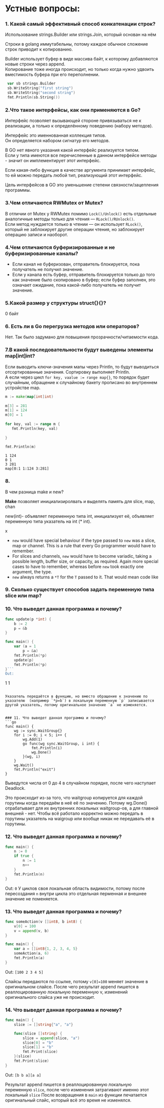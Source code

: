 # Устные вопросы:

### 1. Какой самый эффективный способ конкатенации строк?

Использование strings.Builder или strings.Join, который основан на нём

Строки в golang иммутабельны, потому каждое обычное сложение строк приводит к копированию.

Builder использует буфер в виде массива байт, к которому добавляются новые строки через append.		
Копирование тоже иногда происходит, но только когда нужно удвоить вместимость буфера при его переполнении.
```go
 var sb strings.Builder
 sb.WriteString("first string")
 sb.WriteString("second string")
 fmt.Println(sb.String())
```
### 2.Что такое интерфейсы, как они применяются в Go?
Интерфейс позволяет вызывающей стороне привязываться не к реализации, а только к определённому поведению (набору методов).

Интерфейс это именнованная коллекция типов.		
Он определяется набором сигнатур его методов.

В GO нет явного указания какой интерфейс реализуется типом.		
Если у типа имеются все перечисленные в данном интерфейсе методы - значит он имплементирует этот интерфейс.

Если какая-либо функция в качестве аргумента принимает интерфейс, то ей можно передать любой тип, реализующий этот интерфейс.

Цель интерфейсов в GO это уменьшение степени связности/зацепления программы.

### 3.Чем отличаются RWMutex от Mutex?
В отличии от Mutex у RWMutex помимо `Lock()/Unlock()` есть отдельные аналогичные методы только для чтения — `RLock()/RUnlock()`. 		
Если метод нуждается только в чтении — он использует `RLock()`, который не заблокирует другие операции чтения, но заблокирует операцию записи и наоборот.

### 4.Чем отличаются буферизированные и не буферизированные каналы?

* Если канал не буферизован, отправитель блокируется, пока получатель не получил значение.
* Если у канала есть буфер, отправитель блокируется только до того как значение было скопировано в буфер; если буфер заполнен, это означает ожидание, пока какой-либо получатель не получит значение.

### 5.Какой размер у структуры struct{}{}?
0 байт

### 6. Есть ли в Go перегрузка методов или операторов?
Нет. Так было задумано для повышения прозрачности/читаемости кода.

### 7.В какой последовательности будут выведены элементы map[int]int?
Если выводить ключи-значения мапы через Println, то будут выводиться отсортированные значения. Сортировку выполняет Println.		
А если через цикл `for key, vaalue := range map{}`, то порядок будет случайным, обращение к случайному бакету прописано во внутреннем устройстве map. 

```go
m := make(map[int]int)  
  
m[3] = 281  
m[1] = 124  
m[0] = 1
  
for key, val := range m {  
   fmt.Println(key, val)  
  
}  
  
fmt.Println(m)
```

```
1 124
0 1
3 281
map[0:1 1:124 3:281]
```

### 8.
В чем разница make и new?

**Make** позволяет инициализиролвать 
и выделять память для slice, map, chan

new(int)- объявляет переменную типа int, инициализует её, объявляет переменную типа указатель на int (* int).

x

-   `new` would have special behaviour if the type passed to `new` was a slice, map or channel. This is a rule that every Go programmer would have to remember.
-   For slices and channels, `new` would have to become variadic, taking a possible length, buffer size, or capacity, as required. Again more special cases to have to remember, whereas before `new` took exactly one argument, the type.
-   `new` always returns a `*T` for the `T` passed to it. That would mean code like


### 9. Сколько существует способов задать переменную типа slice или map?


### 10. Что выведет данная программа и почему?
```go
func update(p *int) {
    b := 2
    p = &b
}

func main() {
    var (a = 1
        p = &a)
    fmt.Println(*p)
    update(p)
    fmt.Println(*p)
}```
Out:
```
1
1
```

Указатель передаётся в функцию, но вместо обращение к значению по указателю  (например `*p=b`) в локальную переменную `p` записывается другой указатель, потому оригинальное значение `a` не изменяется.


### 11. Что выведет данная программа и почему?
```go
func main() {
    wg := sync.WaitGroup{}
    for i := 0; i < 5; i++ {
        wg.Add(1)
        go func(wg sync.WaitGroup, i int) {
            fmt.Println(i)
            wg.Done()
        }(wg, i)
    }
    wg.Wait()
    fmt.Println("exit")
}
```
Выведутся числа от 0 до 4 в случайном порядке,
после чего наступает Deadlock.

Это происходит из-за того, что waitgroup копируется для каждой горутины когда передаём в неё её по значению.
Потому wg.Done() отрабатывает для их внутренних локальных waitgroup-ов, а для главной внешней - нет.
Чтобы всё работало корректно можно передать в горутины указатель на waigroup или вообще никак не передавать её в горутины.

### 12. Что выведет данная программа и почему?
```go
func main() {
    n := 0
    if true {
        n := 1
        n++
    }
    fmt.Println(n)
}
```
Out:
`0`
У циклов своя локальная область видимости, потому после пересоздания `n` внутри цикла это отдельная перменная и внешнее значение не поменяется.

### 13. Что выведет данная программа и почему?
```go
func someAction(v []int8, b int8) {
    v[0] = 100
    v = append(v, b)
}

func main() {
    var a = []int8{1, 2, 3, 4, 5}
    someAction(a, 6)
    fmt.Println(a)
}
```
Out:
`[100 2 3 4 5]`

Слайсы передаются по ссылке, потому `v[0]=100` меняет значение в оригинальном слайсе.
После чего результат append пишется в реаллоцированную локальную переменную v, изменений оригинального слайса уже не происходит.

### 14. Что выведет данная программа и почему?
```go
func main() {
    slice := []string{"a", "a"}

    func(slice []string) {
        slice = append(slice, "a")
        slice[0] = "b"
        slice[1] = "b"
        fmt.Print(slice)
    }(slice)
    fmt.Print(slice)
}
```
Out:
`[b b a][a a]`

Результат append пишется в реаллоцированную локальную переменную `slice`, после чего изменения затрагивают именно этот локальный `slice`
После возвращения в `main` из функции печатается оригинальный слайс, который всё это время не изменялся.
